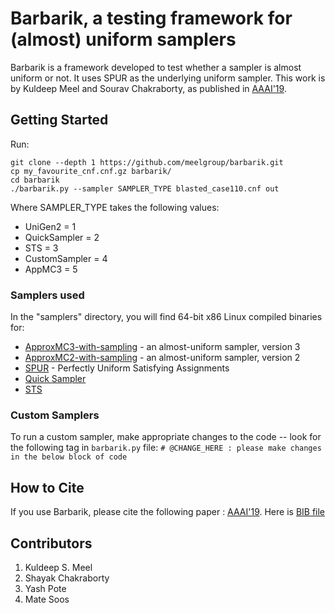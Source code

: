 # Barbarik, a testing framework for (almost) uniform samplers

Barbarik is a framework developed to test whether a sampler is almost uniform or not. It uses SPUR as the underlying uniform sampler. This work is by Kuldeep Meel and Sourav Chakraborty, as published in [AAAI'19](https://www.comp.nus.edu.sg/~meel/Papers/aaai19-cm.pdf).

## Getting Started

Run:
```
git clone --depth 1 https://github.com/meelgroup/barbarik.git
cp my_favourite_cnf.cnf.gz barbarik/
cd barbarik
./barbarik.py --sampler SAMPLER_TYPE blasted_case110.cnf out
```

Where  SAMPLER_TYPE takes the following values:
* UniGen2 = 1
* QuickSampler = 2
* STS = 3
* CustomSampler = 4
* AppMC3 = 5

### Samplers used

In the "samplers" directory, you will find 64-bit x86 Linux compiled binaries for:
* [ApproxMC3-with-sampling](https://github.com/meelgroup/ApproxMC/tree/master-with-sampling) - an almost-uniform sampler, version 3
* [ApproxMC2-with-sampling](https://bitbucket.org/kuldeepmeel/unigen/) - an almost-uniform sampler, version 2
* [SPUR](https://github.com/ZaydH/spur) - Perfectly Uniform Satisfying Assignments
* [Quick Sampler](https://github.com/RafaelTupynamba/quicksampler)
* [STS](http://cs.stanford.edu/~ermon/code/STS.zip)

### Custom Samplers

To run a custom sampler, make appropriate changes to the code -- look for the following tag in `barbarik.py` file: `# @CHANGE_HERE : please make changes in the below block of code`

## How to Cite

If you use Barbarik, please cite the following paper : [AAAI'19](https://www.comp.nus.edu.sg/~meel/Papers/aaai19-cm.pdf). Here is [BIB file](https://www.comp.nus.edu.sg/~meel/bib/CM19.bib)

## Contributors
1. Kuldeep S. Meel
2. Shayak Chakraborty 
3. Yash Pote
4. Mate Soos
